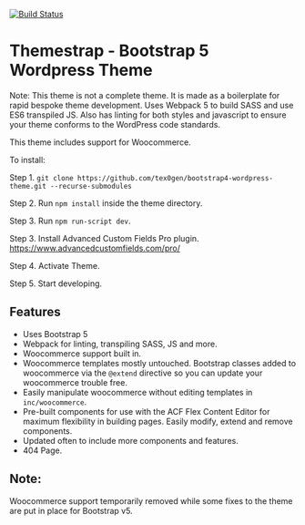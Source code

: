 [![Build Status](https://travis-ci.com/tex0gen/bootstrap4-wordpress-theme.svg?branch=master)](https://travis-ci.com/tex0gen/bootstrap4-wordpress-theme)

# Themestrap - Bootstrap 5 Wordpress Theme
Note: This theme is not a complete theme. It is made as a boilerplate for rapid bespoke theme development.
Uses Webpack 5 to build SASS and use ES6 transpiled JS. Also has linting for both styles and javascript to ensure your theme conforms to the WordPress code standards.

This theme includes support for Woocommerce.

To install:

Step 1. `git clone https://github.com/tex0gen/bootstrap4-wordpress-theme.git --recurse-submodules`

Step 2. Run `npm install` inside the theme directory.

Step 3. Run `npm run-script dev`.

Step 3. Install Advanced Custom Fields Pro plugin. https://www.advancedcustomfields.com/pro/

Step 4. Activate Theme.

Step 5. Start developing.

## Features
- Uses Bootstrap 5
- Webpack for linting, transpiling SASS, JS and more.
- Woocommerce support built in.
- Woocommerce templates mostly untouched. Bootstrap classes added to woocommerce via the `@extend` directive so you can update your woocommerce trouble free.
- Easily manipulate woocommerce without editing templates in `inc/woocommerce`.
- Pre-built components for use with the ACF Flex Content Editor for maximum flexibility in building pages. Easily modify, extend and remove components.
- Updated often to include more components and features.
- 404 Page.

## Note:
Woocommerce support temporarily removed while some fixes to the theme are put in place for Bootstrap v5.

